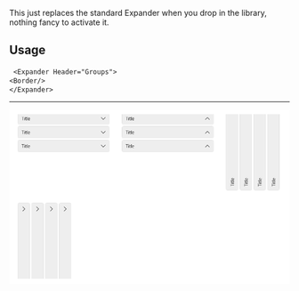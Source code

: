 This just replaces the standard Expander when you drop in the library, nothing fancy to activate it. 

## Usage
```
 <Expander Header="Groups">
<Border/>
</Expander>
```

***

![](https://github.com/HandyOrg/HandyOrgResource/blob/master/HandyControl/Resources/Expander.gif)